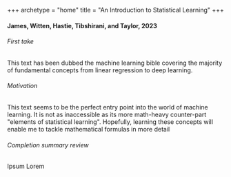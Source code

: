 +++
archetype = "home"
title = "An Introduction to Statistical Learning"
+++

#### James, Witten, Hastie, Tibshirani, and Taylor, 2023

###### First take

This text has been dubbed the machine learning bible covering the majority of fundamental concepts from linear regression to deep learning.

###### Motivation

This text seems to be the perfect entry point into the world of machine learning. It is not as inaccessible as its more math-heavy counter-part "elements of statistical learning". Hopefully, learning these concepts will enable me to tackle mathematical formulas in more detail

###### Completion summary review

Ipsum Lorem